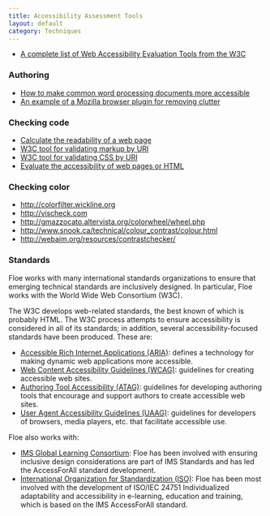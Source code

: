 ```yaml
---
title: Accessibility Assessment Tools
layout: default
category: Techniques
---
```

* <a href="http://www.w3.org/WAI/ER/tools/complete" rel="nofollow" target="_blank" class="link-external">A complete list of Web Accessibility Evaluation Tools from the W3C</a>

### Authoring
* <a href="http://adod.idrc.ocad.ca/" rel="nofollow" target="_blank" class="link-external">How to make common word processing documents more accessible</a>
* <a href="https://www.readability.com/addons" rel="nofollow" target="_blank" class="link-external">An example of a Mozilla browser plugin for removing clutter</a>

### Checking code
* <a href="http://www.read-able.com/" rel="nofollow" target="_blank" class="link-external">Calculate the readability of a web page</a>
* <a href="http://validator.w3.org/" rel="nofollow" target="_blank" class="link-external">W3C tool for validating markup by URI</a>
* <a href="http://jigsaw.w3.org/css-validator/" rel="nofollow" target="_blank" class="link-external">W3C tool for validating CSS by URI</a>
* <a href="http://achecker.ca/" rel="nofollow" target="_blank" class="link-external">Evaluate the accessibility of web pages or HTML</a>

### Checking color
* <a href="http://colorfilter.wickline.org" rel="nofollow" target="_blank" class="link-external">http://colorfilter.wickline.org</a>
* <a href="http://vischeck.com" rel="nofollow" target="_blank" class="link-external">http://vischeck.com</a>
* <a href="http://gmazzocato.altervista.org/colorwheel/wheel.php" rel="nofollow" target="_blank" class="link-external">http://gmazzocato.altervista.org/colorwheel/wheel.php</a>
* <a href="http://www.snook.ca/technical/colour_contrast/colour.html" rel="nofollow" target="_blank" class="link-external">http://www.snook.ca/technical/colour_contrast/colour.html</a>
* <a href="http://webaim.org/resources/contrastchecker/" rel="nofollow" target="_blank" class="link-external">http://webaim.org/resources/contrastchecker/</a>

### Standards

Floe works with many international standards organizations to ensure that emerging technical standards are inclusively designed. In particular, Floe works with the World Wide Web Consortium (W3C).

The W3C develops web-related standards, the best known of which is probably HTML. The W3C process attempts to ensure accessibility is considered in all of its standards; in addition, several accessibility-focused standards have been produced. These are:

* <a href="http://www.w3.org/WAI/intro/aria" rel="nofollow" target="_blank" class="link-external">Accessible Rich Internet Applications (ARIA)</a>: defines a technology for making dynamic web applications more accessible.
* <a href="http://www.w3.org/TR/WCAG20/" rel="nofollow" target="_blank" class="link-external">Web Content Accessibility Guidelines (WCAG)</a>: guidelines for creating accessible web sites.
* <a href="http://www.w3.org/TR/WAI-AUTOOLS/" rel="nofollow" target="_blank" class="link-external">Authoring Tool Accessibility (ATAG)</a>: guidelines for developing authoring tools that encourage and support authors to create accessible web sites.
* <a href="http://www.w3.org/WAI/intro/uaag.php" rel="nofollow" target="_blank" class="link-external">User Agent Accessibility Guidelines (UAAG)</a>: guidelines for developers of browsers, media players, etc. that facilitate accessible use.


Floe also works with:
* <a href="http://www.imsglobal.org/accessibility/" rel="nofollow" target="_blank" class="link-external">IMS Global Learning Consortium</a>: Floe has been involved with ensuring inclusive design considerations are part of IMS Standards and has led the AccessForAll standard development.
* <a href="http://www.iso.org/iso/catalogue_detail?csnumber=41521" rel="nofollow" target="_blank" class="link-external">International Organization for Standardization (ISO)</a>: Floe has been most involved with the development of ISO/IEC 24751 Individualized adaptability and accessibility in e-learning, education and training, which is based on the IMS AccessForAll standard.
